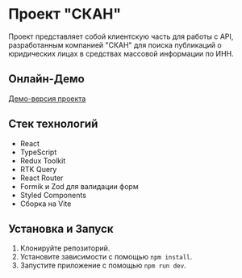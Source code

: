 # Проект "СКАН"

Проект представляет собой клиентскую часть для работы с API, разработанным компанией "СКАН" для поиска публикаций о юридических лицах в средствах массовой информации по ИНН.

## Онлайн-Демо
[Демо-версия проекта](https://scan-ki0ymh9tv-ev-jan.vercel.app/)

##  Стек технологий

- React
- TypeScript
- Redux Toolkit
- RTK Query
- React Router
- Formik и Zod для валидации форм
- Styled Components
- Сборка на Vite

## Установка и Запуск

1. Клонируйте репозиторий.
2. Установите зависимости с помощью `npm install`.
3. Запустите приложение с помощью `npm run dev`.